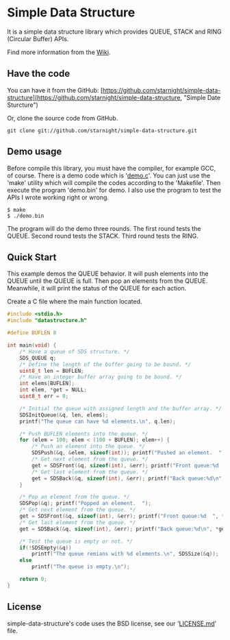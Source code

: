 Simple Data Structure
=====================

It is a simple data structure library which provides QUEUE, STACK and RING 
(Circular Buffer) APIs.

Find more information from the [Wiki](https://github.com/starnight/simple-data-structure/wiki "Simple Data Structure Wiki").

Have the code
-------------

You can have it from the GitHub: [https://github.com/starnight/simple-data-structure](https://github.com/starnight/simple-data-structure, "Simple Date Sturcture")

Or, clone the source code from GitHub.

```
git clone git://github.com/starnight/simple-data-structure.git
```

Demo usage
----------

Before compile this library, you must have the compiler, for example GCC, of
course.  There is a demo code which is '[demo.c](demo.c)'.  You can just use the
'make' utility which will compile the codes according to the 'Makefile'.  Then
execute the program 'demo.bin' for demo.  I also use the program to test the
APIs I wrote working right or wrong.

```
$ make
$ ./demo.bin
```

The program will do the demo three rounds.
The first round tests the QUEUE.
Second round tests the STACK.
Third round tests the RING.

Quick Start
-----------

This example demos the QUEUE behavior.
It will push elements into the QUEUE until the QUEUE is full.  Then pop an
elements from the QUEUE.  Meanwhile, it will print the status of the QUEUE for
each action.

Create a C file where the main function located.

```C
#include <stdio.h>
#include "datastructure.h"

#define BUFLEN 8

int main(void) {
    /* Have a queue of SDS structure. */
    SDS_QUEUE q;
    /* Define the length of the buffer going to be bound. */
    uint8_t len = BUFLEN;
    /* Have an integer buffer array going to be bound. */
    int elems[BUFLEN];
    int elem, *get = NULL;
	uint8_t err = 0;

    /* Initial the queue with assigned length and the buffer array. */
    SDSInitQueue(&q, len, elems);
    printf("The queue can have %d elements.\n", q.len);

    /* Push BUFLEN elements into the queue. */
    for (elem = 100; elem < (100 + BUFLEN); elem++) {
        /* Push an element into the queue. */
        SDSPush(&q, &elem, sizeof(int)); printf("Pushed an element.  ");
        /* Get next element from the queue. */
        get = SDSFront(&q, sizeof(int), &err); printf("Front queue:%d  ", *get);
        /* Get last element from the queue. */
        get = SDSBack(&q, sizeof(int), &err); printf("Back queue:%d\n", *get);
    }

    /* Pop an element from the queue. */
    SDSPop(&q); printf("Popped an element.  ");
    /* Get next element from the queue. */
    get = SDSFront(&q, sizeof(int), &err); printf("Front queue:%d  ", *get);
    /* Get last element from the queue. */
    get = SDSBack(&q, sizeof(int), &err); printf("Back queue:%d\n", *get);

    /* Test the queue is empty or not. */
    if(!SDSEmpty(&q))
		printf("The queue remians with %d elements.\n", SDSSize(&q));
	else
		printf("The queue is empty.\n");

    return 0;
}

```

License
-------

simple-data-structure's code uses the BSD license, see our '[LICENSE.md](https://github.com/starnight/simple-data-structure/blob/master/LICENSE.md "LICENSE.md")' file.
